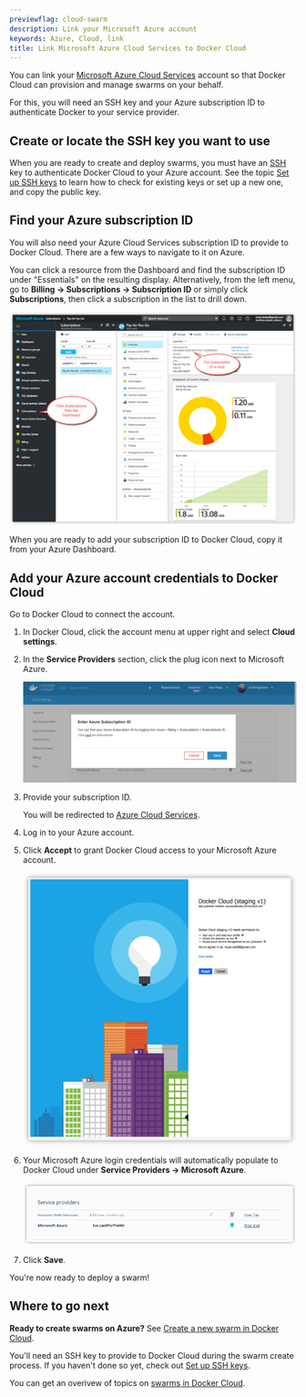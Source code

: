```yaml
---
previewflag: cloud-swarm
description: Link your Microsoft Azure account
keywords: Azure, Cloud, link
title: Link Microsoft Azure Cloud Services to Docker Cloud
---
```


You can link your [Microsoft Azure Cloud Services](https://portal.azure.com/) account so that Docker Cloud can provision and
manage swarms on your behalf.

For this, you will need an SSH key and your Azure subscription ID to authenticate Docker to your service provider.

## Create or locate the SSH key you want to use

When you are ready to create and deploy swarms, you must have an [SSH](`/engine/reference/glossary.md#ssh`) key to authenticate Docker Cloud to your Azure account. See the topic [Set up SSH keys](/docker-cloud/cloud-swarm/ssh-key-setup.md) to learn how to check for existing keys or set up a new one, and copy the public key.

## Find your Azure subscription ID

You will also need your Azure Cloud Services subscription ID to provide to
Docker Cloud. There are a few ways to navigate to it on Azure.

You can click a resource from the Dashboard and find the subscription ID under
"Essentials" on the resulting display. Alternatively, from the left menu, go to
**Billing -> Subscriptions -> Subscription ID** or simply click
**Subscriptions**, then click a subscription in the list to drill down.

![](images/azure-subscription-id.png)

When you are ready to add your subscription ID to Docker Cloud,
copy it from your Azure Dashboard.

## Add your Azure account credentials to Docker Cloud

Go to Docker Cloud to connect the account.

1. In Docker Cloud, click the account menu at upper right and select **Cloud settings**.
2. In the **Service Providers** section, click the plug icon next to Microsoft Azure.

    ![](images/azure-id-wizard.png)

3. Provide your subscription ID.

    You will be redirected to [Azure Cloud Services](portal.azure.com).

4. Log in to your Azure account.

5. Click **Accept** to grant Docker Cloud access to your Microsoft Azure account.

    ![](images/azure-permissions.png)

6. Your Microsoft Azure login credentials will automatically populate to
Docker Cloud under **Service Providers -> Microsoft Azure**.

    ![](images/azure-creds-cloud.png)

7. Click **Save**.

You're now ready to deploy a swarm!

## Where to go next

**Ready to create swarms on Azure?** See [Create a new swarm in Docker
Cloud](create-cloud-swarm-azure.md).

You'll need an SSH key to provide to Docker Cloud during the swarm create
process. If you haven't done so yet, check out [Set up SSH
keys](ssh-key-setup.md).

You can get an overivew of topics on [swarms in Docker Cloud](index.md).
